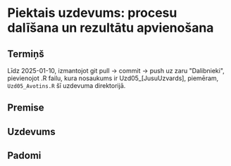 # Piektais uzdevums: procesu dalīšana un rezultātu apvienošana


## Termiņš

Līdz 2025-01-10, izmantojot git pull -> commit -> push uz zaru "Dalibnieki", 
pievienojot .R failu, kura nosaukums ir Uzd05_[JusuUzvards], piemēram, `Uzd05_Avotins.R` 
šī uzdevuma direktorijā.

## Premise



## Uzdevums



## Padomi